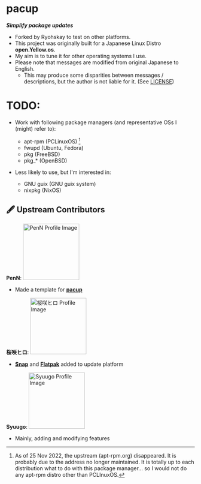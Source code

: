# pacup
***Simplify package updates***
- Forked by Ryohskay to test on other platforms.
- This project was originally built for a Japanese Linux Distro **open.Yellow.os**.
- My aim is to tune it for other operating systems I use.
- Please note that messages are modified from original Japanese to English.
  - This may produce some disparities between messages / descriptions, but the author is not liable for it. (See [LICENSE](LICENSE))

# TODO:
- Work with following package managers (and representative OSs I (might) refer to):
  - apt-rpm (PCLinuxOS) [^1]
  - fwupd (Ubuntu, Fedora)
  - pkg (FreeBSD)
  - pkg_* (OpenBSD)

- Less likely to use, but I'm interested in:
  - GNU guix (GNU guix system)
  - nixpkg (NixOS)

[^1]: As of 25 Nov 2022, the upstream (apt-rpm.org) disappeared. It is probably due to the address no longer maintained.
It is totally up to each distribution what to do with this package manager... so I would not do any apt-rpm distro 
other than PCLInuxOS.

## :fountain_pen: Upstream Contributors
**PenN**:
<a href="https://github.com/PengiNN"><img src="https://avatars.githubusercontent.com/u/103301288?v=4" alt="PenN Profile Image" title="PenN" width=150></a>
- Made a template for [**pacup**](https://github.com/PengiNN/pacup "PengiNN/pacup")

**桜咲ヒロ**:
<a href="https://github.com/Sakurasaki-Hiro"><img src="https://avatars.githubusercontent.com/u/114509862?v=4" alt="桜咲ヒロ Profile Image" title="桜咲ヒロ" width=150></a>
- [**Snap**](https://snapcraft.io/ "Snapcraft") and [**Flatpak**](https://flatpak.org/ "Flatpak") added to update platform

**Syuugo**:
<a href="https://github.com/s1204IT"><img src="https://avatars.githubusercontent.com/u/52069677?v=4" alt="Syuugo Profile Image" title="Syuugo" width=150></a>
- Mainly, adding and modifying features
